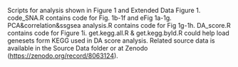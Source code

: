 Scripts for analysis shown in Figure 1 and Extended Data Figure 1. code_SNA.R contains code for Fig. 1b-1f and eFig 1a-1g. PCA&correlation&ssgsea analysis.R contains code for Fig 1g-1h. DA_score.R contains code for Figure 1i. get.kegg.all.R & get.kegg.byId.R could help load genesets form KEGG used in DA score analysis. Related source data is available in the Source Data folder or at Zenodo (https://zenodo.org/record/8063124).
